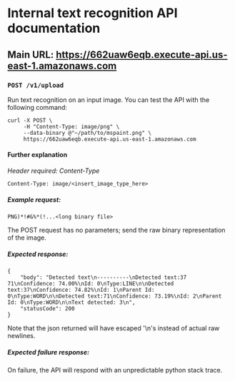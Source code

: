 # Internal text recognition API documentation
## Main URL: https://662uaw6eqb.execute-api.us-east-1.amazonaws.com

### `POST /v1/upload`

Run text recognition on an input image. You can test the API with the following command:
```
curl -X POST \
     -H "Content-Type: image/png" \
     --data-binary @"~/path/to/mspaint.png" \
     https://662uaw6eqb.execute-api.us-east-1.amazonaws.com
```

#### Further explanation

*Header required: Content-Type*

`Content-Type: image/<insert_image_type_here>`

##### Example request:

` PNG)*!#&%*(!...<long binary file>  `

The POST request has no parameters; send the raw binary representation of the image.

##### Expected response:
```
{
    "body": "Detected text\n----------\nDetected text:37 71\nConfidence: 74.00%\nId: 0\nType:LINE\n\nDetected text:37\nConfidence: 74.82%\nId: 1\nParent Id: 0\nType:WORD\n\nDetected text:71\nConfidence: 73.19%\nId: 2\nParent Id: 0\nType:WORD\n\nText detected: 3\n",
    "statusCode": 200
}
```
Note that the json returned will have escaped '\n's instead of actual raw newlines.

##### Expected failure response:
On failure, the API will respond with an unpredictable python stack trace.

